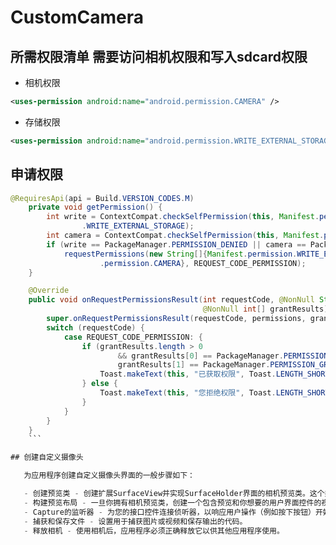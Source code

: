 # CustomCamera

## 所需权限清单  需要访问相机权限和写入sdcard权限

- 相机权限  
```xml
<uses-permission android:name="android.permission.CAMERA" />
```
- 存储权限  
```xml
<uses-permission android:name="android.permission.WRITE_EXTERNAL_STORAGE" />
```

## 申请权限

```java
@RequiresApi(api = Build.VERSION_CODES.M)
    private void getPermission() {
        int write = ContextCompat.checkSelfPermission(this, Manifest.permission
                .WRITE_EXTERNAL_STORAGE);
        int camera = ContextCompat.checkSelfPermission(this, Manifest.permission.CAMERA);
        if (write == PackageManager.PERMISSION_DENIED || camera == PackageManager.PERMISSION_DENIED)
            requestPermissions(new String[]{Manifest.permission.WRITE_EXTERNAL_STORAGE, Manifest
                    .permission.CAMERA}, REQUEST_CODE_PERMISSION);
    }

    @Override
    public void onRequestPermissionsResult(int requestCode, @NonNull String[] permissions,
                                           @NonNull int[] grantResults) {
        super.onRequestPermissionsResult(requestCode, permissions, grantResults);
        switch (requestCode) {
            case REQUEST_CODE_PERMISSION: {
                if (grantResults.length > 0
                        && grantResults[0] == PackageManager.PERMISSION_GRANTED &&
                        grantResults[1] == PackageManager.PERMISSION_GRANTED) {
                    Toast.makeText(this, "已获取权限", Toast.LENGTH_SHORT).show();
                } else {
                    Toast.makeText(this, "您拒绝权限", Toast.LENGTH_SHORT).show();
                }
            }
        }
    }
    ```

## 创建自定义摄像头

   为应用程序创建自定义摄像头界面的一般步骤如下：

   - 创建预览类 - 创建扩展SurfaceView并实现SurfaceHolder界面的相机预览类。这个类预览来自相机的实时图像。
   - 构建预览布局 - 一旦你拥有相机预览类，创建一个包含预览和你想要的用户界面控件的视图布局。
   - Capture的监听器 - 为您的接口控件连接侦听器，以响应用户操作（例如按下按钮）开始捕获图像或视频。
   - 捕获和保存文件 - 设置用于捕获图片或视频和保存输出的代码。
   - 释放相机 - 使用相机后，应用程序必须正确释放它以供其他应用程序使用。







